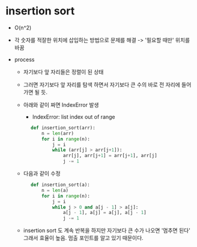 # insertion sort

- O(n^2)
- 각 숫자를 적잘한 위치에 삽입하는 방법으로 문제를 해결 -> '필요할 때만' 위치를 바꿈
- process

  - 자기보다 앞 자리들은 정렬이 된 상태
  - 그러면 자기보다 앞 자리를 탐색 하면서 자기보다 큰 수의 바로 전 자리에 들어가면 될 듯.

  - 아래와 같이 짜면 IndexError 발생
    - IndexError: list index out of range

  ```python
        def insertion_sort(arr):
            n = len(arr)
            for i in range(n):
                j = i
                while (arr[j] > arr[j+1]):
                    arr[j], arr[j+1] = arr[j+1], arr[j]
                    j -= 1
  ```

  - 다음과 같이 수정

  ```python
        def insertion_sort(a):
            n = len(a)
            for i in range(n):
                j = i
                while j > 0 and a[j - 1] > a[j]:
                    a[j - 1], a[j] = a[j], a[j - 1]
                    j -= 1
  ```

  - insertion sort 도 계속 반복을 하지만 자기보다 큰 수가 나오면 '멈추면 된다' 그래서 효율이 높음. 멈출 포인트를 알고 있기 때문이다.
